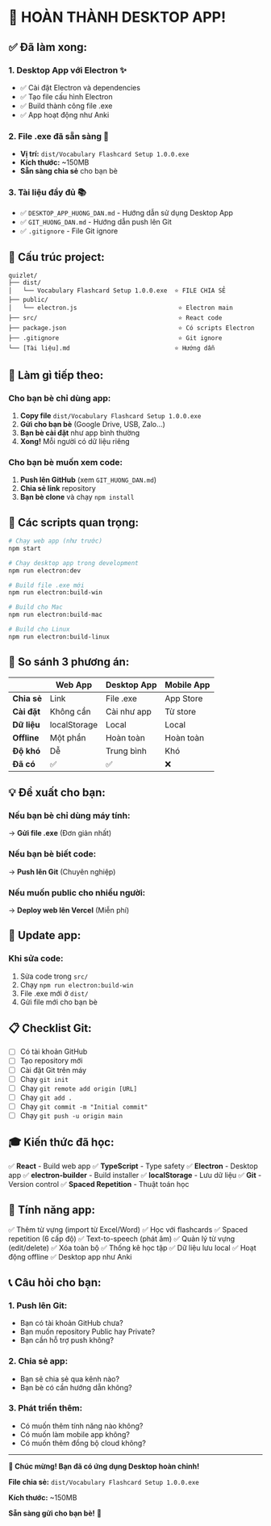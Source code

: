 # 🎉 HOÀN THÀNH DESKTOP APP!

## ✅ **Đã làm xong:**

### 1. **Desktop App với Electron** ✨
- ✅ Cài đặt Electron và dependencies
- ✅ Tạo file cấu hình Electron
- ✅ Build thành công file .exe
- ✅ App hoạt động như Anki

### 2. **File .exe đã sẵn sàng** 🚀
- **Vị trí:** `dist/Vocabulary Flashcard Setup 1.0.0.exe`
- **Kích thước:** ~150MB
- **Sẵn sàng chia sẻ** cho bạn bè

### 3. **Tài liệu đầy đủ** 📚
- ✅ `DESKTOP_APP_HUONG_DAN.md` - Hướng dẫn sử dụng Desktop App
- ✅ `GIT_HUONG_DAN.md` - Hướng dẫn push lên Git
- ✅ `.gitignore` - File Git ignore

## 📂 **Cấu trúc project:**

```
quizlet/
├── dist/
│   └── Vocabulary Flashcard Setup 1.0.0.exe  ⭐ FILE CHIA SẺ
├── public/
│   └── electron.js                            ⭐ Electron main
├── src/                                       ⭐ React code
├── package.json                               ⭐ Có scripts Electron
├── .gitignore                                 ⭐ Git ignore
└── [Tài liệu].md                             ⭐ Hướng dẫn
```

## 🎯 **Làm gì tiếp theo:**

### **Cho bạn bè chỉ dùng app:**
1. **Copy file** `dist/Vocabulary Flashcard Setup 1.0.0.exe`
2. **Gửi cho bạn bè** (Google Drive, USB, Zalo...)
3. **Bạn bè cài đặt** như app bình thường
4. **Xong!** Mỗi người có dữ liệu riêng

### **Cho bạn bè muốn xem code:**
1. **Push lên GitHub** (xem `GIT_HUONG_DAN.md`)
2. **Chia sẻ link** repository
3. **Bạn bè clone** và chạy `npm install`

## 🚀 **Các scripts quan trọng:**

```bash
# Chạy web app (như trước)
npm start

# Chạy desktop app trong development
npm run electron:dev

# Build file .exe mới
npm run electron:build-win

# Build cho Mac
npm run electron:build-mac

# Build cho Linux  
npm run electron:build-linux
```

## 📱 **So sánh 3 phương án:**

| | Web App | Desktop App | Mobile App |
|---|---------|-------------|-----------|
| **Chia sẻ** | Link | File .exe | App Store |
| **Cài đặt** | Không cần | Cài như app | Từ store |
| **Dữ liệu** | localStorage | Local | Local |
| **Offline** | Một phần | Hoàn toàn | Hoàn toàn |
| **Độ khó** | Dễ | Trung bình | Khó |
| **Đã có** | ✅ | ✅ | ❌ |

## 💡 **Đề xuất cho bạn:**

### **Nếu bạn bè chỉ dùng máy tính:**
→ **Gửi file .exe** (Đơn giản nhất)

### **Nếu bạn bè biết code:**
→ **Push lên Git** (Chuyên nghiệp)

### **Nếu muốn public cho nhiều người:**
→ **Deploy web lên Vercel** (Miễn phí)

## 🔄 **Update app:**

### **Khi sửa code:**
1. Sửa code trong `src/`
2. Chạy `npm run electron:build-win`
3. File .exe mới ở `dist/`
4. Gửi file mới cho bạn bè

## 📋 **Checklist Git:**

- [ ] Có tài khoản GitHub
- [ ] Tạo repository mới
- [ ] Cài đặt Git trên máy
- [ ] Chạy `git init`
- [ ] Chạy `git remote add origin [URL]`
- [ ] Chạy `git add .`
- [ ] Chạy `git commit -m "Initial commit"`
- [ ] Chạy `git push -u origin main`

## 🎓 **Kiến thức đã học:**

✅ **React** - Build web app
✅ **TypeScript** - Type safety
✅ **Electron** - Desktop app
✅ **electron-builder** - Build installer
✅ **localStorage** - Lưu dữ liệu
✅ **Git** - Version control
✅ **Spaced Repetition** - Thuật toán học

## 🌟 **Tính năng app:**

✅ Thêm từ vựng (import từ Excel/Word)
✅ Học với flashcards
✅ Spaced repetition (6 cấp độ)
✅ Text-to-speech (phát âm)
✅ Quản lý từ vựng (edit/delete)
✅ Xóa toàn bộ
✅ Thống kê học tập
✅ Dữ liệu lưu local
✅ Hoạt động offline
✅ Desktop app như Anki

## 📞 **Câu hỏi cho bạn:**

### **1. Push lên Git:**
- Bạn có tài khoản GitHub chưa?
- Bạn muốn repository Public hay Private?
- Bạn cần hỗ trợ push không?

### **2. Chia sẻ app:**
- Bạn sẽ chia sẻ qua kênh nào?
- Bạn bè có cần hướng dẫn không?

### **3. Phát triển thêm:**
- Có muốn thêm tính năng nào không?
- Có muốn làm mobile app không?
- Có muốn thêm đồng bộ cloud không?

---

**🎉 Chúc mừng! Bạn đã có ứng dụng Desktop hoàn chỉnh!**

**File chia sẻ:** `dist/Vocabulary Flashcard Setup 1.0.0.exe`

**Kích thước:** ~150MB

**Sẵn sàng gửi cho bạn bè!** 🚀
